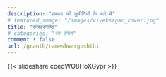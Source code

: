 ```yaml
---
description: "समाज की कुरीतियों के बारे में"
# featured_image: "/images/viveksagar_cover.jpg"
title: "रमेश्वरगोष्ठि"
# categories: "स्व-रचित"
comment : false
url: /granth/rameshwargoshthi
---
```


{{< slideshare coedWO8HoXGypr >}}